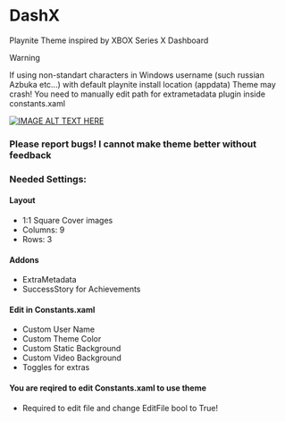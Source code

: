 # DashX
Playnite Theme inspired by XBOX Series X Dashboard


> [!WARNING]  
> If using non-standart characters in Windows username (such russian Azbuka etc...) with default playnite install location (appdata) Theme may crash! You need to manually edit path for extrametadata plugin inside constants.xaml


[![IMAGE ALT TEXT HERE](https://img.youtube.com/vi/SuKURkR6NvQ/0.jpg)](https://www.youtube.com/watch?v=SuKURkR6NvQ)

### Please report bugs! I cannot make theme better without feedback



### Needed Settings:
#### Layout
* 1:1 Square Cover images
* Columns: 9
* Rows: 3
#### Addons
* ExtraMetadata
* SuccessStory for Achievements


#### Edit in Constants.xaml
* Custom User Name
* Custom Theme Color
* Custom Static Background
* Custom Video Background
* Toggles for extras

#### You are reqired to edit Constants.xaml to use theme
* Required to edit file and change EditFile bool to True!
